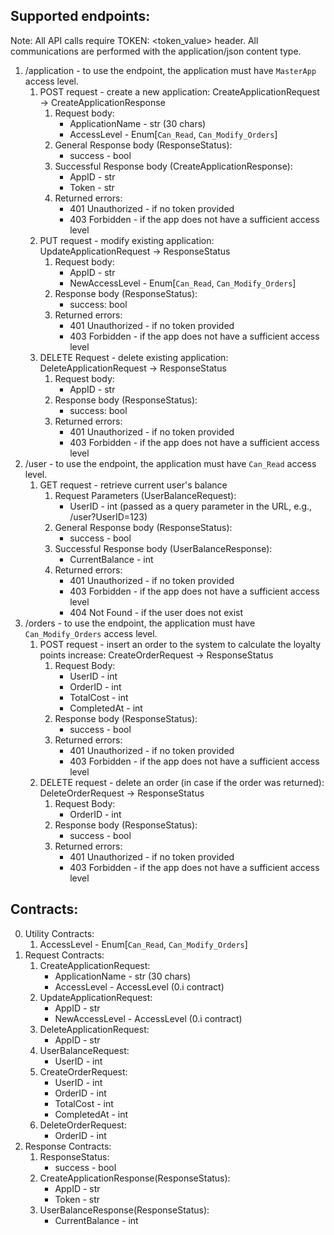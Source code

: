 ## Supported endpoints:
Note: All API calls require TOKEN: <token_value> header. All communications are performed with the application/json content type.
1. /application - to use the endpoint, the application must have `MasterApp` access level.
   1. POST request - create a new application: CreateApplicationRequest -> CreateApplicationResponse
      1. Request body:
         * ApplicationName - str (30 chars)
         * AccessLevel - Enum[`Can_Read`, `Can_Modify_Orders`]
      2. General Response body (ResponseStatus):
         * success - bool
      3. Successful Response body (CreateApplicationResponse):
         * AppID - str
         * Token - str
      4. Returned errors:
         * 401 Unauthorized - if no token provided
         * 403 Forbidden - if the app does not have a sufficient access level
   2. PUT request - modify existing application: UpdateApplicationRequest -> ResponseStatus
      1. Request body:
         * AppID - str
         * NewAccessLevel - Enum[`Can_Read`, `Can_Modify_Orders`]
      2. Response body (ResponseStatus):
         * success: bool
      3. Returned errors:
         * 401 Unauthorized - if no token provided
         * 403 Forbidden - if the app does not have a sufficient access level
   3. DELETE Request - delete existing application: DeleteApplicationRequest -> ResponseStatus
      1. Request body:
         * AppID - str
      2. Response body (ResponseStatus):
         * success: bool
      3. Returned errors:
         * 401 Unauthorized - if no token provided
         * 403 Forbidden - if the app does not have a sufficient access level
2. /user - to use the endpoint, the application must have `Can_Read` access level.
   1. GET request - retrieve current user's balance
      1. Request Parameters (UserBalanceRequest):
         * UserID - int (passed as a query parameter in the URL, e.g., /user?UserID=123)
      2. General Response body (ResponseStatus):
         * success - bool
      3. Successful Response body (UserBalanceResponse):
         * CurrentBalance - int
      4. Returned errors:
         * 401 Unauthorized - if no token provided
         * 403 Forbidden - if the app does not have a sufficient access level
         * 404 Not Found - if the user does not exist
3. /orders - to use the endpoint, the application must have `Can_Modify_Orders` access level.
   1. POST request - insert an order to the system to calculate the loyalty points increase: 
   CreateOrderRequest -> ResponseStatus
      1. Request Body:
         * UserID - int
         * OrderID - int
         * TotalCost - int
         * CompletedAt - int
      2. Response body (ResponseStatus):
         * success - bool
      3. Returned errors:
         * 401 Unauthorized - if no token provided
         * 403 Forbidden - if the app does not have a sufficient access level
   3. DELETE request - delete an order (in case if the order was returned): DeleteOrderRequest -> ResponseStatus
      1. Request Body:
         * OrderID - int
      2. Response body (ResponseStatus):
         * success - bool
      3. Returned errors:
         * 401 Unauthorized - if no token provided
         * 403 Forbidden - if the app does not have a sufficient access level
## Contracts:
0. Utility Contracts:
   1. AccessLevel - Enum[`Can_Read`, `Can_Modify_Orders`]
1. Request Contracts:
   1. CreateApplicationRequest:
      * ApplicationName - str (30 chars)
      * AccessLevel - AccessLevel (0.i contract)
   2. UpdateApplicationRequest:
      * AppID - str
      * NewAccessLevel - AccessLevel (0.i contract)
   3. DeleteApplicationRequest:
      * AppID - str
   4. UserBalanceRequest:
      * UserID - int
   5. CreateOrderRequest:
      * UserID - int
      * OrderID - int
      * TotalCost - int
      * CompletedAt - int
   6. DeleteOrderRequest:
      * OrderID - int
2. Response Contracts:
   1. ResponseStatus:
      * success - bool
   2. CreateApplicationResponse(ResponseStatus):
      * AppID - str
      * Token - str
   3. UserBalanceResponse(ResponseStatus):
      * CurrentBalance - int
